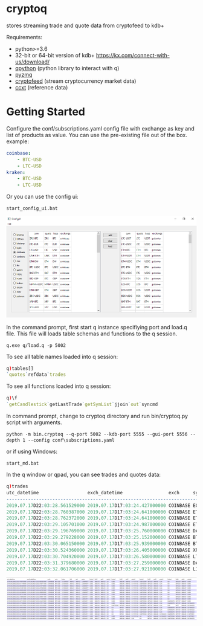 # cryptoq
stores streaming trade and quote data from cryptofeed to kdb+

Requirements:
* python>=3.6
* 32-bit or 64-bit version of kdb+ https://kx.com/connect-with-us/download/
* [qpython](https://github.com/exxeleron/qPython.git) (python library to interact with q)
* [pyzmq](https://github.com/zeromq/pyzmq.git)
* [cryptofeed](https://github.com/bmoscon/cryptofeed) (stream cryptocurrency market data)
* [ccxt](https://github.com/ccxt/ccxt) (reference data)

# Getting Started
Configure the conf/subscriptions.yaml config file with exchange as key and list of products as value. You can use the pre-existing file out of the box.
example:
```yaml
coinbase:
    - BTC-USD
    - LTC-USD
kraken:
    - BTC-USD
    - LTC-USD
```
Or you can use the config ui:
```shell
start_config_ui.bat
```
<p align="center">
  <img src="img/config_ui.PNG">
</p>

In the command prompt, first start q instance specifiying port and load.q file. This file will loads table schemas and functions to the q session.
```shell
q.exe q/load.q -p 5002
```
To see all table names loaded into q session:
```q
q)tables[]
`quotes`refdata`trades
```
To see all functions loaded into q session:
```q
q)\f
`getCandlestick`getLastTrade`getSymList`jjoin`out`syncmd
```
In command prompt, change to cryptoq directory and run bin/cryptoq.py script with arguments.
```shell
python -m bin.cryptoq --q-port 5002 --kdb-port 5555 --gui-port 5556 --depth 1 --config conf\subscriptions.yaml
```
or if using Windows:
```shell
start_md.bat
```
In the q window or qpad, you can see trades and quotes data:
```q
q)trades
utc_datetime                  exch_datetime                 exch     sym      side amount     price    tradeid
---------------------------------------------------------------------------------------------------------------
2019.07.17D22:03:28.561529000 2019.07.17D17:03:24.427000000 COINBASE EOS-USD  sell 42.8       3.956    396979  
2019.07.17D22:03:28.760387000 2019.07.17D17:03:24.641000000 COINBASE ETH-USD  buy  5          215.52   50223672
2019.07.17D22:03:28.762372000 2019.07.17D17:03:24.641000000 COINBASE ETH-USD  buy  15.61874   215.53   50223673
2019.07.17D22:03:29.105701000 2019.07.17D17:03:24.987000000 COINBASE ETH-USD  buy  5          215.52   50223674
2019.07.17D22:03:29.196769000 2019.07.17D17:03:25.760000000 COINBASE DAI-USDC sell 6.03765    0.992532 147320  
2019.07.17D22:03:29.279228000 2019.07.17D17:03:25.152000000 COINBASE BTC-USD  sell 0.01056728 9860     70194746
2019.07.17D22:03:30.065150000 2019.07.17D17:03:25.939000000 COINBASE BTC-USD  buy  0.05440595 9864.39  70194747
2019.07.17D22:03:30.524360000 2019.07.17D17:03:26.405000000 COINBASE XRP-USD  buy  67         0.315    2431849 
2019.07.17D22:03:30.704920000 2019.07.17D17:03:26.580000000 COINBASE LTC-BTC  sell 1.1969     0.009416 6068676 
2019.07.17D22:03:31.379680000 2019.07.17D17:03:27.259000000 COINBASE DAI-USDC sell 22.06721   0.992532 147321  
2019.07.17D22:03:32.061706000 2019.07.17D17:03:27.921000000 COINBASE LINK-USD buy  38.8       2.4657   581567 
```
<p align="center">
  <img src="img/kdb_quote_table.PNG">
</p>







